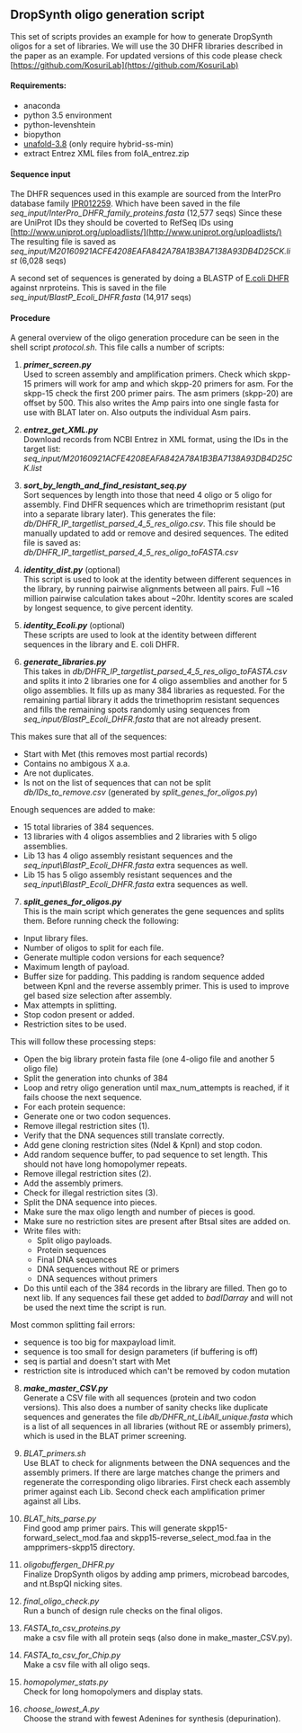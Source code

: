 ## DropSynth oligo generation script

This set of scripts provides an example for how to generate DropSynth oligos for a set of libraries. We will use the 30 DHFR libraries described in the paper as an example. For updated versions of this code please check [https://github.com/KosuriLab](https://github.com/KosuriLab)

#### Requirements:
* anaconda
 * python 3.5 environment
  * python-levenshtein
  * biopython  
* [unafold-3.8](http://homepages.rpi.edu/~zukerm/download/UNAFold_download.html) (only require hybrid-ss-min)
* extract Entrez XML files from folA_entrez.zip

#### Sequence input

The DHFR sequences used in this example are sourced from the InterPro database family [IPR012259](http://www.ebi.ac.uk/interpro/entry/IPR012259/proteins-matched). Which have been saved in the file _seq\_input/InterPro\_DHFR\_family\_proteins.fasta_ (12,577 seqs)
Since these are UniProt IDs they should be coverted to RefSeq IDs using [http://www.uniprot.org/uploadlists/](http://www.uniprot.org/uploadlists/) The resulting file is saved as _seq\_input/M20160921ACFE4208EAFA842A78A1B3BA7138A93DB4D25CK.list_ (6,028 seqs)

A second set of sequences is generated by doing a BLASTP of [E.coli DHFR](https://www.ncbi.nlm.nih.gov/protein/NP_414590.1) against nrproteins. This is saved in the file _seq\_input/BlastP\_Ecoli\_DHFR.fasta_ (14,917 seqs)

#### Procedure

A general overview of the oligo generation procedure can be seen in the shell script _protocol.sh_. This file calls a number of scripts:

1. **_primer\_screen.py_**  
Used to screen assembly and amplification primers. Check which skpp-15 primers will work for amp and which skpp-20 primers for asm. For the skpp-15 check the first 200 primer pairs. The asm primers (skpp-20) are offset by 500. This also writes the Amp pairs into one single fasta for use with BLAT later on. Also outputs the individual Asm pairs.

2. **_entrez\_get\_XML.py_**  
Download records from NCBI Entrez in XML format, using the IDs in the target list: _seq\_input/M20160921ACFE4208EAFA842A78A1B3BA7138A93DB4D25CK.list_

3. **_sort\_by\_length\_and\_find\_resistant\_seq.py_**  
Sort sequences by length into those that need 4 oligo or 5 oligo for assembly. Find DHFR sequences which are trimethoprim resistant (put into a separate library later). This generates the file: _db/DHFR\_IP\_targetlist\_parsed\_4\_5\_res\_oligo.csv_. This file should be manually updated to add or remove and desired sequences. The edited file is saved as: _db/DHFR\_IP\_targetlist\_parsed\_4\_5\_res\_oligo\_toFASTA.csv_

4. **_identity\_dist.py_** (optional)  
This script is used to look at the identity between different sequences in the library, by running pairwise alignments between all pairs. Full ~16 million pairwise calculation takes about ~20hr. Identity scores are scaled by longest sequence, to give percent identity.

5. **_identity\_Ecoli.py_** (optional)  
These scripts are used to look at the identity between different sequences in the library and E. coli DHFR.

6. **_generate\_libraries.py_**  
This takes in _db/DHFR\_IP\_targetlist\_parsed\_4\_5\_res\_oligo\_toFASTA.csv_ and splits it into 2 libraries one for 4 oligo assemblies and another for 5 oligo assemblies. It fills up as many 384 libraries as requested. For the remaining partial library it adds the trimethoprim resistant sequences and fills the remaining spots randomly using sequences from _seq\_input/BlastP\_Ecoli\_DHFR.fasta_ that are not already present.

 This makes sure that all of the sequences:
 * Start with Met (this removes most partial records)
 * Contains no ambigous X a.a.
 * Are not duplicates.
 * Is not on the list of sequences that can not be split _db/IDs\_to\_remove.csv_ (generated by _split\_genes\_for\_oligos.py_)

 Enough sequences are added to make:
 
 * 15 total libraries of 384 sequences.
 * 13 libraries with 4 oligos assemblies and 2 libraries  with 5 oligo assemblies.
 * Lib 13 has 4 oligo assembly resistant sequences and the _seq\_input\BlastP\_Ecoli\_DHFR.fasta_ extra sequences as well.
 * Lib 15 has 5 oligo assembly resistant sequences and the _seq\_input\BlastP\_Ecoli\_DHFR.fasta_ extra sequences as well.


7. **_split\_genes\_for\_oligos.py_**  
This is the main script which generates the gene sequences and splits them. Before running check the following:  
 * Input library files.
 * Number of oligos to split for each file.
 * Generate multiple codon versions for each sequence?
 * Maximum length of payload.
 * Buffer size for padding. This padding is random sequence added between KpnI and the reverse assembly primer. This is used to improve gel based size selection after assembly.
 * Max attempts in splitting.
 * Stop codon present or added.
 * Restriction sites to be used.

 This will follow these processing steps:  

 * Open the big library protein fasta file (one 4-oligo file and another 5 oligo file)
 * Split the generation into chunks of 384
 * Loop and retry oligo generation until max_num_attempts is reached, if it fails choose the next sequence. 
 * For each protein sequence:
  * Generate one or two codon sequences.
  * Remove illegal restriction sites (1).
  * Verify that the DNA sequences still translate correctly.
  * Add gene cloning restriction sites (NdeI & KpnI) and stop codon.
  * Add random sequence buffer, to pad sequence to set length. This should not have long homopolymer repeats.
  * Remove illegal restriction sites (2).
  * Add the assembly primers.
  * Check for illegal restriction sites (3).
  * Split the DNA sequence into pieces.
  * Make sure the max oligo length and number of pieces is good.
  * Make sure no restriction sites are present after BtsaI sites are added on.
  * Write files with:
     * Split oligo payloads.
     * Protein sequences
     * Final DNA sequences
     * DNA sequences without RE or primers
     * DNA sequences without primers
  * Do this until each of the 384 records in the library are filled. Then go to next lib. If any sequences fail these get added to _badIDarray_ and will not be used the next time the script is run.

  Most common splitting fail errors:

  * sequence is too big for maxpayload limit.
  * sequence is too small for design parameters (if buffering is off)
  * seq is partial and doesn't start with Met
  * restriction site is introduced which can't be removed by codon mutation

8. **_make\_master\_CSV.py_**  
Generate a CSV file with all sequences (protein and two codon versions). This also does a number of sanity checks like duplicate sequences and generates the file _db/DHFR\_nt\_LibAll\_unique.fasta_ which is a list of all sequences in all libraries (without RE or assembly primers), which is used in the BLAT primer screening.

9. _BLAT\_primers.sh_  
Use BLAT to check for alignments between the DNA sequences and the assembly primers. If there are large matches change the primers and regenerate the corresponding oligo libraries. First check each assembly primer against each Lib. Second check each amplification primer against all Libs.

10. _BLAT\_hits\_parse.py_  
Find good amp primer pairs. This will generate skpp15-forward_select_mod.faa and skpp15-reverse_select_mod.faa in the ampprimers-skpp15 directory.

11. _oligobuffergen\_DHFR.py_  
Finalize DropSynth oligos by adding amp primers, microbead barcodes, and nt.BspQI nicking sites.

12. _final\_oligo\_check.py_  
Run a bunch of design rule checks on the final oligos.

13. _FASTA\_to\_csv\_proteins.py_  
make a csv file with all protein seqs (also done in make_master_CSV.py).

14. _FASTA\_to\_csv\_for\_Chip.py_  
Make a csv file with all oligo seqs.

15. _homopolymer\_stats.py_  
Check for long homopolymers and display stats.

16. _choose\_lowest\_A.py_  
Choose the strand with fewest Adenines for synthesis (depurination).

